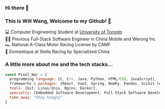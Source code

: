### Hi there 👋
### This is Will Wang, Welcome to my Github! 👋
💻 Computer Engineering Student at <a href="https://www.engineering.utoronto.ca/">University of Toronto</a> <br>
🧑‍💻 Previous Full-Stack Software Engineer in China Mobile and Werong Inc<br>
🏎️ National A-Class Motor Racing License by CAMF <br>
🚴 Domestique at Stella Racing by Specialized China<br>


### A little more about me and the tech stacks...  

```javascript
const Pixel_War = {
  programming language: [C, C++, Java, Python, HTML/CSS, JavaScript],
  frameworks & packages: [React, Vue3, Spring, NumPy, Pandas, Scikit-learn, PyTorch],
  tools: [Git, Linux/Unix, Nginx, Docker],
  specialty: [Embedded Software Development, Full-Stack Software Development, Machine Learning, Deep Learning]
  take_away: "Stay hungry"
}
```
